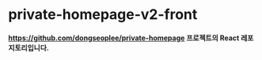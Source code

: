 # private-homepage-v2-front

#### https://github.com/dongseoplee/private-homepage 프로젝트의 React 레포지토리입니다.
